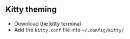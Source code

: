 ## Kitty theming

- Download the kitty terminal
- Add the `kitty.conf` file into `~/.config/kitty/`
